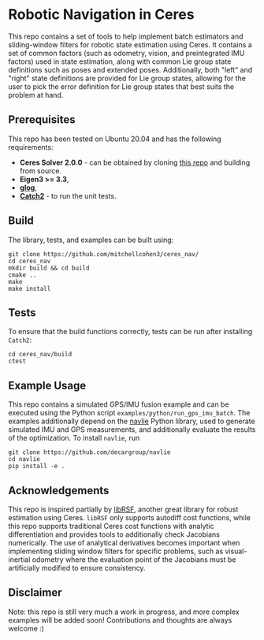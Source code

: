 # Robotic Navigation in Ceres
This repo contains a set of tools to help implement batch estimators and sliding-window filters for robotic state estimation using Ceres. It contains a set of common factors (such as odometry, vision, and preintegrated IMU factors) used in state estimation, along with common Lie group state definitions such as poses and extended poses. Additionally, both "left" and "right" state definitions are provided for Lie group states, allowing for the user to pick the error definition for Lie group states that best suits the problem at hand.

## Prerequisites
This repo has been tested on Ubuntu 20.04 and has the following requirements:
  - **Ceres Solver 2.0.0** - can be obtained by cloning [this repo](https://github.com/ceres-solver/ceres-solver/tree/2.0.0) and building from source.
  - **Eigen3 >= 3.3**,
  - **[glog](https://github.com/google/glog)**,
  - **[Catch2](https://github.com/catchorg/Catch2)** - to run the unit tests.

## Build
The library, tests, and examples can be built using:
```
git clone https://github.com/mitchellcohen3/ceres_nav/
cd ceres_nav
mkdir build && cd build
cmake ..
make 
make install
```

## Tests 
To ensure that the build functions correctly, tests can be run after installing `Catch2`:
```
cd ceres_nav/build
ctest
```

## Example Usage
This repo contains a simulated GPS/IMU fusion example and can be executed using the Python script `examples/python/run_gps_imu_batch`. The examples additionally depend on the [navlie](https://github.com/decargroup/navlie) Python library, used to generate simulated IMU and GPS measurements, and additionally evaluate the results of the optimization. To install `navlie`, run
```
git clone https://github.com/decargroup/navlie
cd navlie
pip install -e .
```

## Acknowledgements
This repo is inspired partially by [libRSF](https://github.com/TUC-ProAut/libRSF), another great library for robust estimation using Ceres. `libRSF` only supports autodiff cost functions, while this repo supports traditional Ceres cost functions with analytic differentiation and provides tools to additionally check Jacobians numerically. The use of analytical derivatives becomes important when implementing sliding window filters for specific problems, such as visual-inertial odometry where the evaluation point of the Jacobians must be artificially modified to ensure consistency. 

## Disclaimer
Note: this repo is still very much a work in progress, and more complex examples will be added soon! Contributions and thoughts are always welcome :)